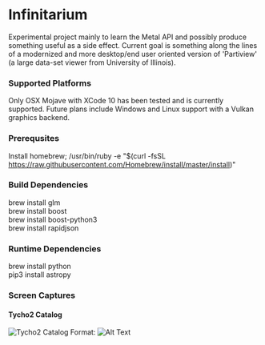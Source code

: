 # Infinitarium
Experimental project mainly to learn the Metal API and possibly produce something useful as a side effect. Current goal is something along the lines of a modernized and more desktop/end user oriented version of 'Partiview' (a large data-set viewer from University of Illinois).

### Supported Platforms
Only OSX Mojave with XCode 10 has been tested and is currently supported. Future plans include Windows and Linux support with a Vulkan graphics backend. 

### Prerequsites
Install homebrew; /usr/bin/ruby -e "$(curl -fsSL https://raw.githubusercontent.com/Homebrew/install/master/install)"

### Build Dependencies
brew install glm  
brew install boost  
brew install boost-python3  
brew install rapidjson

### Runtime Dependencies
brew install python   
pip3 install astropy  

### Screen Captures

#### Tycho2 Catalog
![Tycho2 Catalog](screen_captures/tycho2.png)
Format: ![Alt Text](url)



